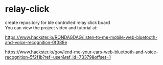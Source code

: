 # relay-click
create repository for ble controlled relay click board
</br>
You can view the project video and tutorial at:

https://www.hackster.io/RONDAGDAG/listen-to-me-mobile-web-bluetooth-and-voice-recognition-0f388e

https://www.hackster.io/gov/lend-me-your-ears-web-bluetooth-and-voice-recognition-5f2f1b?ref=user&ref_id=73379&offset=1
